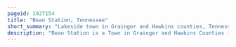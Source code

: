 ```yaml
---
pageid: 1927154
title: "Bean Station, Tennessee"
short_summary: "Lakeside town in Grainger and Hawkins counties, Tennessee"
description: "Bean Station is a Town in Grainger and Hawkins Counties in the State of Tennessee, United States. As of the 2020 Census the Population was 2967. It is Part of the Kingsport metropolitan statistical Area knoxville metropolitan statistical Area and the morristown metropolitan statistical Area. Established in 1776 as a Frontier outpost by Pioneer William Bean it is considered one of the earliest permanent Settlement Communities in Tennessee. It grew throughout the Rest of the 18th and 19th Centuries as an important Stopover for early Pioneers and Settlers in the appalachian Region due to its strategic Location at the Intersection of Daniel Boone's Wilderness Road and the great indian Warpath."
---
```

